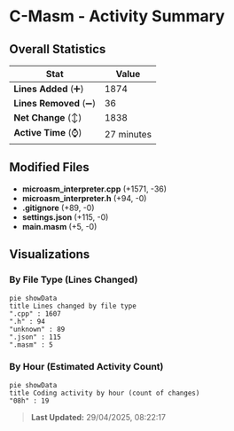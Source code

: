 # C-Masm - Activity Summary 

## Overall Statistics

| Stat                   | Value                                                             |
| ---------------------- | ----------------------------------------------------------------- |
| **Lines Added** (➕)   | 1874                                          |
| **Lines Removed** (➖) | 36                                        |
| **Net Change** (↕)    | 1838                |
| **Active Time** (⌚)   | 27 minutes |


## Modified Files
- **microasm_interpreter.cpp** (+1571, -36)
- **microasm_interpreter.h** (+94, -0)
- **.gitignore** (+89, -0)
- **settings.json** (+115, -0)
- **main.masm** (+5, -0)

## Visualizations

### By File Type (Lines Changed)

```mermaid
pie showData
title Lines changed by file type
".cpp" : 1607
".h" : 94
"unknown" : 89
".json" : 115
".masm" : 5
```

### By Hour (Estimated Activity Count)

```mermaid
pie showData
title Coding activity by hour (count of changes)
"08h" : 19
```


> **Last Updated:** 29/04/2025, 08:22:17